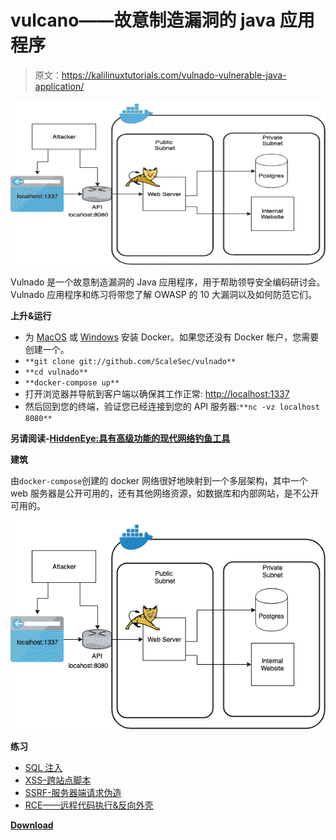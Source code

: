 # vulcano——故意制造漏洞的 java 应用程序

> 原文：<https://kalilinuxtutorials.com/vulnado-vulnerable-java-application/>

[![Vulnado – Intentionally Vulnerable Java Application](img/58d4771a328e0d6351ee839156c8534c.png "Vulnado – Intentionally Vulnerable Java Application")](https://1.bp.blogspot.com/-OMBEOrkE4Xk/XT9bIjlkCPI/AAAAAAAABl8/UXkbB9BH6r86JnL8s999LJL7DlZPBj1HwCLcBGAs/s1600/Vulnado%25281%2529.png)

Vulnado 是一个故意制造漏洞的 Java 应用程序，用于帮助领导安全编码研讨会。Vulnado 应用程序和练习将带您了解 OWASP 的 10 大漏洞以及如何防范它们。

**上升&运行**

*   为 [MacOS](https://hub.docker.com/editions/community/docker-ce-desktop-mac) 或 [Windows](https://hub.docker.com/editions/community/docker-ce-desktop-windows) 安装 Docker。如果您还没有 Docker 帐户，您需要创建一个。
*   `**git clone git://github.com/ScaleSec/vulnado**`
*   `**cd vulnado**`
*   `**docker-compose up**`
*   打开浏览器并导航到客户端以确保其工作正常: [http://localhost:1337](http://localhost:1337/)
*   然后回到您的终端，验证您已经连接到您的 API 服务器:`**nc -vz localhost 8080**`

**另请阅读-[HiddenEye:具有高级功能的现代网络钓鱼工具](https://kalilinuxtutorials.com/hiddeneye-modern-phishing-tool/)**

**建筑**

由`docker-compose`创建的 docker 网络很好地映射到一个多层架构，其中一个 web 服务器是公开可用的，还有其他网络资源，如数据库和内部网站，是不公开可用的。

![](img/59dcecc71b1ad57a9f05cfae9d46dab1.png)

**练习**

*   [SQL 注入](https://github.com/ScaleSec/vulnado/blob/master/exercises/01-sql-injection.md)
*   [XSS–跨站点脚本](https://github.com/ScaleSec/vulnado/blob/master/exercises/02-xss.md)
*   [SSRF-服务器端请求伪造](https://github.com/ScaleSec/vulnado/blob/master/exercises/03-ssrf.md)
*   [RCE——远程代码执行&反向外壳](https://github.com/ScaleSec/vulnado/blob/master/exercises/04-rce-reverse-shell.md)

[**Download**](https://github.com/ScaleSec/vulnado)